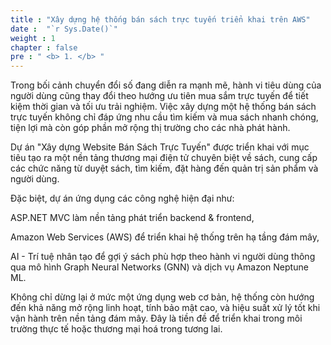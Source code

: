```yaml
---
title : "Xây dựng hệ thống bán sách trực tuyến triển khai trên AWS"
date :  "`r Sys.Date()`" 
weight : 1 
chapter : false
pre : " <b> 1. </b> "
---
```

Trong bối cảnh chuyển đổi số đang diễn ra mạnh mẽ, hành vi tiêu dùng của người dùng cũng thay đổi theo hướng ưu tiên mua sắm trực tuyến để tiết kiệm thời gian và tối ưu trải nghiệm. Việc xây dựng một hệ thống bán sách trực tuyến không chỉ đáp ứng nhu cầu tìm kiếm và mua sách nhanh chóng, tiện lợi mà còn góp phần mở rộng thị trường cho các nhà phát hành.

Dự án "Xây dựng Website Bán Sách Trực Tuyến" được triển khai với mục tiêu tạo ra một nền tảng thương mại điện tử chuyên biệt về sách, cung cấp các chức năng từ duyệt sách, tìm kiếm, đặt hàng đến quản trị sản phẩm và người dùng.

Đặc biệt, dự án ứng dụng các công nghệ hiện đại như:

ASP.NET MVC làm nền tảng phát triển backend & frontend,

Amazon Web Services (AWS) để triển khai hệ thống trên hạ tầng đám mây,

AI - Trí tuệ nhân tạo để gợi ý sách phù hợp theo hành vi người dùng thông qua mô hình Graph Neural Networks (GNN) và dịch vụ Amazon Neptune ML.

Không chỉ dừng lại ở mức một ứng dụng web cơ bản, hệ thống còn hướng đến khả năng mở rộng linh hoạt, tính bảo mật cao, và hiệu suất xử lý tốt khi vận hành trên nền tảng đám mây. Đây là tiền đề để triển khai trong môi trường thực tế hoặc thương mại hoá trong tương lai.